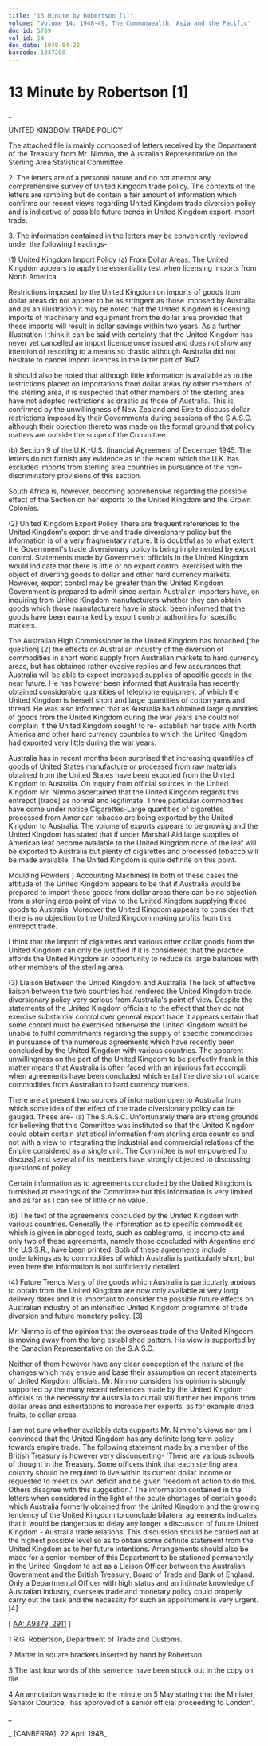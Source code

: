 ```yaml
---
title: "13 Minute by Robertson [1]"
volume: "Volume 14: 1948-49, The Commonwealth, Asia and the Pacific"
doc_id: 5789
vol_id: 14
doc_date: 1948-04-22
barcode: 1347208
---
```


# 13 Minute by Robertson [1]

_

UNITED KINGDOM TRADE POLICY

The attached file is mainly composed of letters received by the Department of the Treasury from Mr. Nimmo, the Australian Representative on the Sterling Area Statistical Committee.

2\. The letters are of a personal nature and do not attempt any comprehensive survey of United Kingdom trade policy. The contexts of the letters are rambling but do contain a fair amount of information which confirms our recent views regarding United Kingdom trade diversion policy and is indicative of possible future trends in United Kingdom export-import trade.

3\. The information contained in the letters may be conveniently reviewed under the following headings-

(1) United Kingdom Import Policy (a) From Dollar Areas. The United Kingdom appears to apply the essentiality test when licensing imports from North America.

Restrictions imposed by the United Kingdom on imports of goods from dollar areas do not appear to be as stringent as those imposed by Australia and as an illustration it may be noted that the United Kingdom is licensing imports of machinery and equipment from the dollar area provided that these imports will result in dollar savings within two years. As a further illustration I think it can be said with certainty that the United Kingdom has never yet cancelled an import licence once issued and does not show any intention of resorting to a means so drastic although Australia did not hesitate to cancel import licences in the latter part of 1947.

It should also be noted that although little information is available as to the restrictions placed on importations from dollar areas by other members of the sterling area, it is suspected that other members of the sterling area have not adopted restrictions as drastic as those of Australia. This is confirmed by the unwillingness of New Zealand and Eire to discuss dollar restrictions imposed by their Governments during sessions of the S.A.S.C. although their objection thereto was made on the formal ground that policy matters are outside the scope of the Committee.

(b) Section 9 of the U.K.-U.S. financial Agreement of December 1945. The letters do not furnish any evidence as to the extent which the U.K. has excluded imports from sterling area countries in pursuance of the non-discriminatory provisions of this section.

South Africa is, however, becoming apprehensive regarding the possible effect of the Section on her exports to the United Kingdom and the Crown Colonies.

(2) United Kingdom Export Policy There are frequent references to the United Kingdom's export drive and trade diversionary policy but the information is of a very fragmentary nature. It is doubtful as to what extent the Government's trade diversionary policy is being implemented by export control. Statements made by Government officials in the United Kingdom would indicate that there is little or no export control exercised with the object of diverting goods to dollar and other hard currency markets. However, export control may be greater than the United Kingdom Government is prepared to admit since certain Australian importers have, on inquiring from United Kingdom manufacturers whether they can obtain goods which those manufacturers have in stock, been informed that the goods have been earmarked by export control authorities for specific markets.

The Australian High Commissioner in the United Kingdom has broached [the question] [2] the effects on Australian industry of the diversion of commodities in short world supply from Australian markets to hard currency areas, but has obtained rather evasive replies and few assurances that Australia will be able to expect increased supplies of specific goods in the near future. He has however been informed that Australia has recently obtained considerable quantities of telephone equipment of which the United Kingdom is herself short and large quantities of cotton yams and thread. He was also informed that as Australia had obtained large quantities of goods from the United Kingdom during the war years she could not complain if the United Kingdom sought to re- establish her trade with North America and other hard currency countries to which the United Kingdom had exported very little during the war years.

Australia has in recent months been surprised that increasing quantities of goods of United States manufacture or processed from raw materials obtained from the United States have been exported from the United Kingdom to Australia. On inquiry from official sources in the United Kingdom Mr. Nimmo ascertained that the United Kingdom regards this entrepot [trade] as normal and legitimate. Three particular commodities have come under notice Cigarettes-Large quantities of cigarettes processed from American tobacco are being exported by the United Kingdom to Australia. The volume of exports appears to be growing and the United Kingdom has stated that if under Marshall Aid large supplies of American leaf become available to the United Kingdom none of the leaf will be exported to Australia but plenty of cigarettes and processed tobacco will be made available. The United Kingdom is quite definite on this point.

Moulding Powders ) Accounting Machines) In both of these cases the attitude of the United Kingdom appears to be that if Australia would be prepared to import these goods from dollar areas there can be no objection from a sterling area point of view to the United Kingdom supplying these goods to Australia. Moreover the United Kingdom appears to consider that there is no objection to the United Kingdom making profits from this entrepot trade.

I think that the import of cigarettes and various other dollar goods from the United Kingdom can only be justified if it is considered that the practice affords the United Kingdom an opportunity to reduce its large balances with other members of the sterling area.

(3) Liaison Between the United Kingdom and Australia The lack of effective liaison between the two countries has rendered the United Kingdom trade diversionary policy very serious from Australia's point of view. Despite the statements of the United Kingdom officials to the effect that they do not exercise substantial control over general export trade it appears certain that some control must be exercised otherwise the United Kingdom would be unable to fulfil commitments regarding the supply of specific commodities in pursuance of the numerous agreements which have recently been concluded by the United Kingdom with various countries. The apparent unwillingness on the part of the United Kingdom to be perfectly frank in this matter means that Australia is often faced with an injurious fait accompli when agreements have been concluded which entail the diversion of scarce commodities from Australian to hard currency markets.

There are at present two sources of information open to Australia from which some idea of the effect of the trade diversionary policy can be gauged. These are- (a) The S.A.S.C. Unfortunately there are strong grounds for believing that this Committee was instituted so that the United Kingdom could obtain certain statistical information from sterling area countries and not with a view to integrating the industrial and commercial relations of the Empire considered as a single unit. The Committee is not empowered [to discuss] and several of its members have strongly objected to discussing questions of policy.

Certain information as to agreements concluded by the United Kingdom is furnished at meetings of the Committee but this information is very limited and as far as I can see of little or no value.

(b) The text of the agreements concluded by the United Kingdom with various countries. Generally the information as to specific commodities which is given in abridged texts, such as cablegrams, is incomplete and only two of these agreements, namely those concluded with Argentine and the U.S.S.R., have been printed. Both of these agreements include undertakings as to commodities of which Australia is particularly short, but even here the information is not sufficiently detailed.

(4) Future Trends Many of the goods which Australia is particularly anxious to obtain from the United Kingdom are now only available at very long delivery dates and it is important to consider the possible future effects on Australian industry of an intensified United Kingdom programme of trade diversion and future monetary policy. [3]

Mr. Nimmo is of the opinion that the overseas trade of the United Kingdom is moving away from the long established pattern. His view is supported by the Canadian Representative on the S.A.S.C.

Neither of them however have any clear conception of the nature of the changes which may ensue and base their assumption on recent statements of United Kingdom officials. Mr. Nimmo considers his opinion is strongly supported by the many recent references made by the United Kingdom officials to the necessity for Australia to curtail still further her imports from dollar areas and exhortations to increase her exports, as for example dried fruits, to dollar areas.

I am not sure whether available data supports Mr. Nimmo's views nor am I convinced that the United Kingdom has any definite long term policy towards empire trade. The following statement made by a member of the British Treasury is however very disconcerting- 'There are various schools of thought in the Treasury. Some officers think that each sterling area country should be required to live within its current dollar income or requested to meet its own deficit and be given freedom of action to do this. Others disagree with this suggestion.' The information contained in the letters when considered in the light of the acute shortages of certain goods which Australia formerly obtained from the United Kingdom and the growing tendency of the United Kingdom to conclude bilateral agreements indicates that it would be dangerous to delay any longer a discussion of future United Kingdom - Australia trade relations. This discussion should be carried out at the highest possible level so as to obtain some definite statement from the United Kingdom as to her future intentions. Arrangements should also be made for a senior member of this Department to be stationed permanently in the United Kingdom to act as a Liaison Officer between the Australian Government and the British Treasury, Board of Trade and Bank of England. Only a Departmental Officer with high status and an intimate knowledge of Australian industry, overseas trade and monetary policy could properly carry out the task and the necessity for such an appointment is very urgent. [4]

[ [AA: A9879, 2911](http://www.naa.gov.au/cgi-bin/Search?O=I&Number=1347208) ]

1 R.G. Robertson, Department of Trade and Customs.

2 Matter in square brackets inserted by hand by Robertson.

3 The last four words of this sentence have been struck out in the copy on file.

4 An annotation was made to the minute on 5 May stating that the Minister, Senator Courtice, 'has approved of a senior official proceeding to London'.

_

_ [CANBERRA], 22 April 1948_
